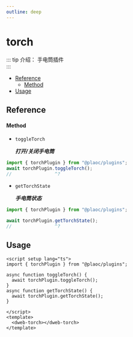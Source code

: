 ```yaml
---
outline: deep
---
```


# torch

<Badges name="@plaoc/plugins" />

::: tip 介绍：
手电筒插件  
:::

- [Reference](#reference)
  - [Method](#method)
- [Usage](#usage)

## Reference

#### Method

- `toggleTorch`
  
  **_打开/关闭手电筒_**

```ts twoslash
import { torchPlugin } from "@plaoc/plugins";
await torchPlugin.toggleTorch();
//                ^?
```

- `getTorchState`

  **_手电筒状态_**

```ts twoslash
import { torchPlugin } from "@plaoc/plugins";

await torchPlugin.getTorchState();
//                ^?
```

## Usage

```vue {5,8}
<script setup lang="ts">
import { torchPlugin } from "@plaoc/plugins";

async function toggleTorch() {
  await torchPlugin.toggleTorch();
}
async function getTorchState() {
  await torchPlugin.getTorchState();
}

</script>
<template>
  <dweb-torch></dweb-torch>
</template>
```
